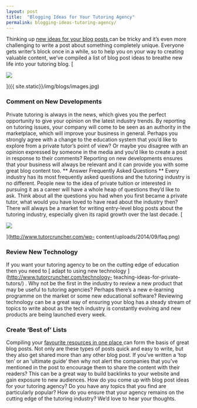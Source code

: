 ```yaml
---
layout: post
title:  "Blogging Ideas for Your Tutoring Agency"
permalink: blogging-ideas-tutoring-agency/
---
```

Thinking up [ new ideas for your blog posts
](http://www.tutorcruncher.com/tutoring-agency-needs-blog/) can be tricky and
it’s even more challenging to write a post about something completely unique.
Everyone gets writer’s block once in a while, so to help you on your way to
creating valuable content, we’ve compiled a list of blog post ideas to breathe
new life into your tutoring blog. [

<div class="img-holder full-width">
   <img src="{{ site.static}}/img/blogs/images.jpg" alt-text="images"/>
</div>

]({{ site.static}}/img/blogs/images.jpg)

### Comment on New Developments

Private
tutoring is always in the news, which gives you the perfect opportunity to
give your opinion on the latest industry trends. By reporting on tutoring
issues, your company will come to be seen as an authority in the marketplace,
which will improve your business in general. Perhaps you strongly agree with a
change to the education system that you’d like to explore from a private
tutor’s point of view? Or maybe you disagree with an opinion expressed by
someone in the media and you’d like to create a post in response to their
comments? Reporting on new developments ensures that your business will always
be relevant and it can provide you with some great blog content too. ** Answer
Frequently Asked Questions ** Every industry has its most frequently asked
questions and the tutoring industry is no different. People new to the idea of
private tuition or interested in pursuing it as a career will have a whole
heap of questions they’d like to ask. Think about all the questions you had
when you first became a private tutor, what would you have loved to have read
about the industry then? There will always be a market for writing entry-level
blog posts about the tutoring industry, especially given its rapid growth over
the last decade. [

<div class="img-holder full-width">
   <img src="{{ site.static}}/img/blogs/faq-150x150.png" alt-text="faq"/>
</div>

](http://www.tutorcruncher.com/wp-
content/uploads/2014/09/faq.png) 

### Review New Technology

If you want your
tutoring agency to be on the cutting edge of education then you need to [
adapt to using new technology ](http://www.tutorcruncher.com/technology-
teaching-ideas-for-private-tutors/) . Why not be the first in the industry to
review a new product that may be useful to tutoring agencies? Perhaps there’s
a new e-learning programme on the market or some new educational software?
Reviewing technology can be a great way of ensuring your blog has a steady
stream of topics to write about as the tech industry is constantly evolving
and new products are being launched every week. 

### Create ‘Best of’ Lists

Compiling your [ favourite resources in one place
](http://www.tutorcruncher.com/great-tutoring-websites-and-blogs/) can form
the basis of great blog posts. Not only are these types of posts quick and
easy to write, but they also get shared more than any other blog post. If
you’ve written a ‘top ten’ or an ‘ultimate guide’ then why not alert the
companies that you’ve mentioned in the post to encourage them to share the
content with their readers? This can be a great way to build backlinks to your
website and gain exposure to new audiences. How do you come up with blog post
ideas for your tutoring agency? Do you have any topics that you find are
particularly popular? How do you ensure that your agency remains on the
cutting edge of the tutoring industry? We’d love to hear your thoughts.
